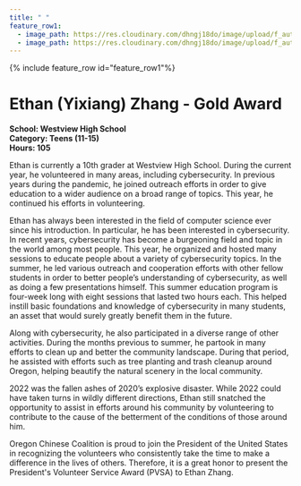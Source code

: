 ```yaml
---
title: " "
feature_row1:
  - image_path: https://res.cloudinary.com/dhngj18do/image/upload/f_auto,q_auto/v1/images/pvsa/2022_Ethan_Zhang1
  - image_path: https://res.cloudinary.com/dhngj18do/image/upload/f_auto,q_auto/v1/images/activities/year_2022
---
```


{% include feature_row id="feature_row1"%}

# Ethan (Yixiang) Zhang - Gold Award

**School: Westview High School**  
**Category: Teens (11-15)**  
**Hours: 105**  

Ethan is currently a 10th grader at Westview High School. During the current year, he volunteered in many areas, including cybersecurity. In previous years during the pandemic, he joined outreach efforts in order to give education to a wider audience on a broad range of topics. This year, he continued his efforts in volunteering.

Ethan has always been interested in the field of computer science ever since his introduction. In particular, he has been interested in cybersecurity. In recent years, cybersecurity has become a burgeoning field and topic in the world among most people. This year, he organized and hosted many sessions to educate people about a variety of cybersecurity topics. In the summer, he led various outreach and cooperation efforts with other fellow students in order to better people’s understanding of cybersecurity,  as well as doing a few presentations himself. This summer education program is four-week long with eight sessions that lasted two hours each. This helped instill basic foundations and knowledge of cybersecurity in many students, an asset that would surely greatly benefit them in the future.

Along with cybersecurity, he also participated in a diverse range of other activities. During the months previous to summer, he partook in many efforts to clean up and better the community landscape. During that period, he assisted with efforts such as tree planting and trash cleanup around Oregon, helping beautify the natural scenery in the local community.

2022 was the fallen ashes of 2020’s explosive disaster. While 2022 could have taken turns in wildly different directions, Ethan still snatched the opportunity to assist in efforts around his community by volunteering to contribute to the cause of the betterment of the conditions of those around him.

Oregon Chinese Coalition is proud to join the President of the United States in recognizing the volunteers who consistently take the time to make a difference in the lives of others. Therefore, it is a great honor to present the President's Volunteer Service Award (PVSA) to Ethan Zhang.

